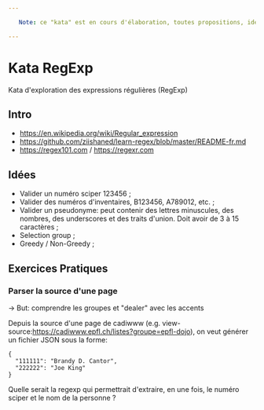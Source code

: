 ```yaml
---

   Note: ce "kata" est en cours d'élaboration, toutes propositions, idées, pull request, etc... seront très appréciées.

---
```



# Kata RegExp
Kata d'exploration des expressions régulières (RegExp)

## Intro

* https://en.wikipedia.org/wiki/Regular_expression
* https://github.com/ziishaned/learn-regex/blob/master/README-fr.md
* https://regex101.com / https://regexr.com

## Idées
* Valider un numéro sciper 123456 ;
* Valider des numéros d'inventaires, B123456, A789012, etc. ;
* Valider un pseudonyme: peut contenir des lettres minuscules, des nombres, des underscores et des traits d'union. Doit avoir de 3 à 15 caractères ;
* Selection group ;
* Greedy / Non-Greedy ;

## Exercices Pratiques

### Parser la source d'une page

→ But: comprendre les groupes et "dealer" avec les accents

Depuis la source d'une page de cadiwww (e.g. view-source:https://cadiwww.epfl.ch/listes?groupe=epfl-dojo), on veut générer un fichier JSON sous la forme:
```
{
  "111111": "Brandy D. Cantor",
  "222222": "Joe King"
}
```

Quelle serait la regexp qui permettrait d'extraire, en une fois, le numéro sciper et le nom de la personne ? <!-- sciper=([0-9]{1,})[^0-9]>([A-zÀ-ÿ- ]*) -->
